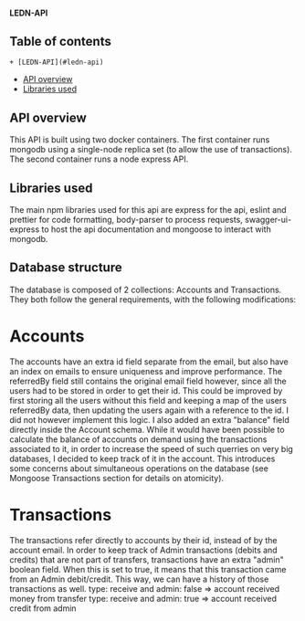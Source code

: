 #### LEDN-API

## Table of contents
    + [LEDN-API](#ledn-api)
- [API overview](#api-overview)
- [Libraries used](#libraries-used)


## API overview

This API is built using two docker containers. The first container runs mongodb using a single-node replica set (to allow the use of transactions). The second container runs a node express API.

## Libraries used

The main npm libraries used for this api are express for the api, eslint and prettier for code formatting, body-parser to process requests, swagger-ui-express to host the api documentation and mongoose to interact with mongodb.

## Database structure

The database is composed of 2 collections: Accounts and Transactions. They both follow the general requirements, with the following modifications:

# Accounts

The accounts have an extra id field separate from the email, but also have an index on emails to ensure uniqueness and improve performance. The referredBy field still contains the original email field however, since all the users had to be stored in order to get their id. This could be improved by first storing all the users without this field and keeping a map of the users referredBy data, then updating the users again with a reference to the id. I did not however implement this logic.
I also added an extra "balance" field directly inside the Account schema. While it would have been possible to calculate the balance of accounts on demand using the transactions associated to it, in order to increase the speed of such querries on very big databases, I decided to keep track of it in the account. This introduces some concerns about simultaneous operations on the database (see Mongoose Transactions section for details on atomicity).

# Transactions

The transactions refer directly to accounts by their id, instead of by the account email.
In order to keep track of Admin transactions (debits and credits) that are not part of transfers, transactions have an extra "admin" boolean field. When this is set to true, it means that this transaction came from an Admin debit/credit. This way, we can have a history of those transactions as well.
type: receive and admin: false => account received money from transfer
type: receive and admin: true => account received credit from admin
